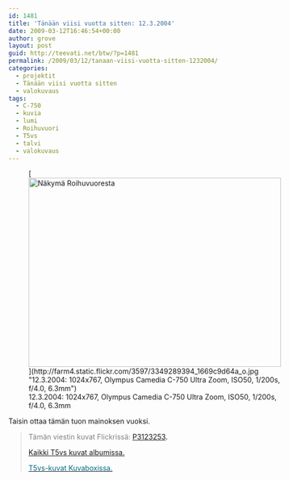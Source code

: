 ```yaml
---
id: 1481
title: 'Tänään viisi vuotta sitten: 12.3.2004'
date: 2009-03-12T16:46:54+00:00
author: grove
layout: post
guid: http://teevati.net/btw/?p=1481
permalink: /2009/03/12/tanaan-viisi-vuotta-sitten-1232004/
categories:
  - projektit
  - Tänään viisi vuotta sitten
  - valokuvaus
tags:
  - C-750
  - kuvia
  - lumi
  - Roihuvuori
  - T5vs
  - talvi
  - valokuvaus
---
```

<figure style="width: 500px" class="wp-caption aligncenter">[<img class="                                  " title="Näkymä Roihuvuoresta" src="http://farm4.static.flickr.com/3597/3349289394_23c1ae9453.jpg" alt="Näkymä Roihuvuoresta" width="500" height="375" />](http://farm4.static.flickr.com/3597/3349289394_1669c9d64a_o.jpg "12.3.2004: 1024x767, Olympus Camedia C-750 Ultra Zoom, ISO50, 1/200s, f/4.0, 6.3mm")<figcaption class="wp-caption-text">12.3.2004: 1024x767, Olympus Camedia C-750 Ultra Zoom, ISO50, 1/200s, f/4.0, 6.3mm</figcaption></figure> 

Taisin ottaa tämän tuon mainoksen vuoksi.

> <span style="color: #808080;">Tämän viestin kuvat Flickrissä:</span> <span style="color: #006a80;"><span style="color: #000000;"><span style="color: #006a80;"><span style="color: #000000;"><span style="color: #006a80;"><span style="color: #000000;"><span style="color: #006a80;"><span style="color: #000000;"><a title="P3123253 on Flickr" href="http://www.flickr.com/photos/teevati/3349289394/">P3123253</a>.</span></span></span></span></span></span></span></span>
> 
> [Kaikki T5vs kuvat albumissa.](/btw/flickr/album/72157607994204386/t5vs-all.html "BTW · T5vs-all")
> 
> [<span style="color: #006a80;">T5vs-kuvat Kuvaboxissa.</span>](http://www.kuvaboxi.fi/julkinen/29poj+taavetti-btw-t5vs.html "Kuvaboxi - BTW: T5vs (Taavetti)")